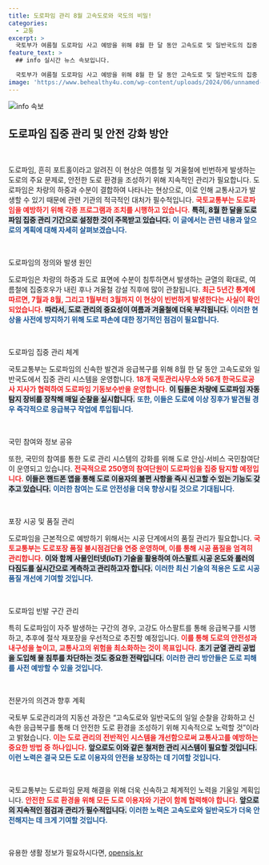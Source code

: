 ```yaml
---
title: 도로파임 관리 8월 고속도로와 국도의 비밀!
categories:
  - 교통
excerpt: >
  국토부가 여름철 도로파임 사고 예방을 위해 8월 한 달 동안 고속도로 및 일반국도의 집중 관리에 나섭니다. 도로파임 탐지 및 즉각적인 응급복구를 위한 기동보수반 운영과 국민 참여단의 활동으로 운전자의 안전이 강화됩니다.
feature_text: >
  ## info 실시간 뉴스 속보입니다.

  국토부가 여름철 도로파임 사고 예방을 위해 8월 한 달 동안 고속도로 및 일반국도의 집중 관리에 나섭니다. 도로파임 탐지 및 즉각적인 응급복구를 위한 기동보수반 운영과 국민 참여단의 활동으로 운전자의 안전이 강화됩니다.
image: 'https://www.behealthy4u.com/wp-content/uploads/2024/06/unnamed-file.png'
---
```


<p><img src="https://www.behealthy4u.com/wp-content/uploads/2024/06/unnamed-file.png" alt="info 속보" /></p>

<h2 data-ke-size="size26">도로파임 집중 관리 및 안전 강화 방안</h2>

<p data-ke-size="size16">&nbsp;</p>

<p>도로파임, 흔히 포트홀이라고 알려진 이 현상은 여름철 및 겨울철에 빈번하게 발생하는 도로의 주요 문제로, 안전한 도로 환경을 조성하기 위해 지속적인 관리가 필요합니다. 도로파임은 차량의 하중과 수분이 결합하여 나타나는 현상으로, 이로 인해 교통사고가 발생할 수 있기 때문에 관련 기관의 적극적인 대처가 필수적입니다. <b><span style="color: #ee2323;">국토교통부는 도로파임을 예방하기 위해 각종 프로그램과 조치를 시행하고 있습니다.</span></b> <b><span style="background-color: #21538527;"> 특히, 8월 한 달을 도로파임 집중 관리 기간으로 설정한 것이 주목받고 있습니다.</span></b> <b><span style="color: #1a5490;">이 글에서는 관련 내용과 앞으로의 계획에 대해 자세히 살펴보겠습니다.</span></b></p>

<p data-ke-size="size16">&nbsp;</p>

<p>도로파임의 정의와 발생 원인</p>

<p>도로파임은 차량의 하중과 도로 표면에 수분이 침투하면서 발생하는 균열의 확대로, 여름철에 집중호우가 내린 후나 겨울철 강설 직후에 많이 관찰됩니다. <b><span style="color: #ee2323;">최근 5년간 통계에 따르면, 7월과 8월, 그리고 1월부터 3월까지 이 현상이 빈번하게 발생한다는 사실이 확인되었습니다.</span></b> <b><span style="background-color: #21538527;">따라서, 도로 관리의 중요성이 여름과 겨울철에 더욱 부각됩니다.</span></b> <b><span style="color: #1a5490;">이러한 현상을 사전에 방지하기 위해 도로 파손에 대한 정기적인 점검이 필요합니다.</span></b></p>

<p data-ke-size="size16">&nbsp;</p>

<p>도로파임 집중 관리 체계</p>

<p>국토교통부는 도로파임의 신속한 발견과 응급복구를 위해 8월 한 달 동안 고속도로와 일반국도에서 집중 관리 시스템을 운영합니다. <b><span style="color: #ee2323;">18개 국토관리사무소와 56개 한국도로공사 지사가 협력하여 도로파임 기동보수반을 운영합니다.</span></b> <b><span style="background-color: #21538527;">이 팀들은 차량에 도로파임 자동 탐지 장비를 장착해 매일 순찰을 실시합니다.</span></b> <b><span style="color: #1a5490;">또한, 이들은 도로에 이상 징후가 발견될 경우 즉각적으로 응급복구 작업에 투입됩니다.</span></b></p>

<p data-ke-size="size16">&nbsp;</p>

<p>국민 참여와 정보 공유</p>

<p>또한, 국민의 참여를 통한 도로 관리 시스템의 강화를 위해 도로 안심·서비스 국민참여단이 운영되고 있습니다. <b><span style="color: #ee2323;">전국적으로 250명의 참여단원이 도로파임을 집중 탐지할 예정입니다.</span></b> <b><span style="background-color: #21538527;">이들은 핸드폰 앱을 통해 도로 이용자의 불편 사항을 즉시 신고할 수 있는 기능도 갖추고 있습니다.</span></b> <b><span style="color: #1a5490;">이러한 참여는 도로 안전성을 더욱 향상시킬 것으로 기대됩니다.</span></b></p>

<p data-ke-size="size16">&nbsp;</p>

<p>포장 시공 및 품질 관리</p>

<p>도로파임을 근본적으로 예방하기 위해서는 시공 단계에서의 품질 관리가 필요합니다. <b><span style="color: #ee2323;">국토교통부는 도로포장 품질 불시점검단을 연중 운영하며, 이를 통해 시공 품질을 엄격히 관리합니다.</span></b> <b><span style="background-color: #21538527;">이와 함께 사물인터넷(IoT) 기술을 활용하여 아스팔트 시공 온도와 롤러의 다짐도를 실시간으로 계측하고 관리하고자 합니다.</span></b> <b><span style="color: #1a5490;">이러한 최신 기술의 적용은 도로 시공 품질 개선에 기여할 것입니다.</span></b></p>

<p data-ke-size="size16">&nbsp;</p>

<p>도로파임 빈발 구간 관리</p>

<p>특히 도로파임이 자주 발생하는 구간의 경우, 고강도 아스팔트를 통해 응급복구를 시행하고, 추후에 절삭 재포장을 우선적으로 추진할 예정입니다. <b><span style="color: #ee2323;">이를 통해 도로의 안전성과 내구성을 높이고, 교통사고의 위험을 최소화하는 것이 목표입니다.</span></b> <b><span style="background-color: #21538527;">초기 균열 관리 공법을 도입해 물 침투를 차단하는 것도 중요한 전략입니다.</span></b> <b><span style="color: #1a5490;">이러한 관리 방안들은 도로 피해를 사전 예방할 수 있을 것입니다.</span></b></p>

<p data-ke-size="size16">&nbsp;</p>

<p>전문가의 의견과 향후 계획</p>

<p>국토부 도로관리과의 지동선 과장은 “고속도로와 일반국도의 일일 순찰을 강화하고 신속한 응급복구를 통해 더 안전한 도로 환경을 조성하기 위해 지속적으로 노력할 것”이라고 밝혔습니다. <b><span style="color: #ee2323;">이는 도로 관리의 전반적인 시스템을 개선함으로써 교통사고를 예방하는 중요한 방법 중 하나입니다.</span></b> <b><span style="background-color: #21538527;">앞으로도 이와 같은 철저한 관리 시스템이 필요할 것입니다.</span></b> <b><span style="color: #1a5490;">이런 노력은 결국 모든 도로 이용자의 안전을 보장하는 데 기여할 것입니다.</span></b></p>

<p data-ke-size="size16">&nbsp;</p>

<p>국토교통부는 도로파임 문제 해결을 위해 더욱 신속하고 체계적인 노력을 기울일 계획입니다. <b><span style="color: #ee2323;">안전한 도로 환경을 위해 모든 도로 이용자와 기관이 함께 협력해야 합니다.</span></b> <b><span style="background-color: #21538527;">앞으로의 지속적인 점검과 관리가 필수적입니다.</span></b> <b><span style="color: #1a5490;">이러한 노력은 고속도로와 일반국도가 더욱 안전해지는 데 크게 기여할 것입니다.</span></b></p>

<p data-ke-size="size16">&nbsp;</p>
유용한 생활 정보가 필요하시다면, <a href="https://opensis.kr" rel="dofollow">opensis.kr</a>


